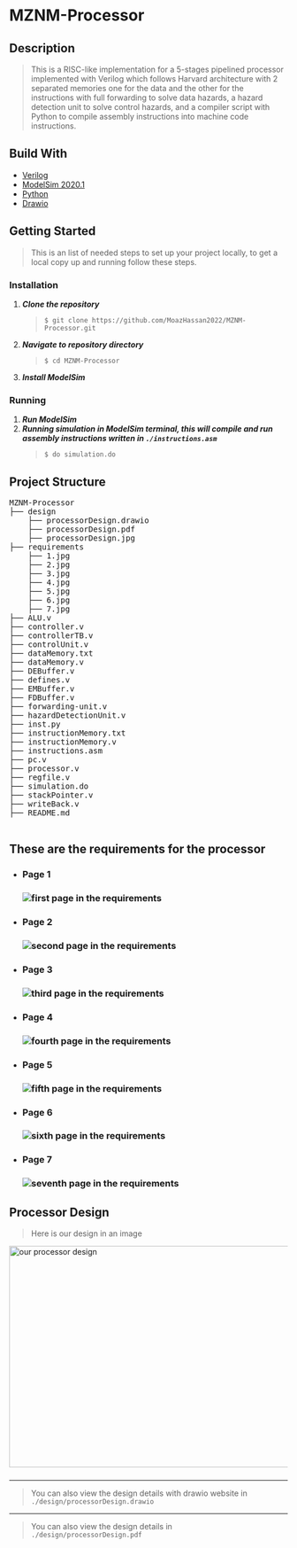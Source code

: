 # MZNM-Processor

<h2 href="#Description">Description</h2>
<blockquote>
  <p>
  This is a RISC-like implementation for a 5-stages pipelined processor implemented with Verilog which follows Harvard architecture with 2 separated memories one for the data and the other for the instructions with full forwarding to solve data hazards, a hazard detection unit to solve control hazards, and a compiler script with Python to compile assembly instructions into machine code instructions.
 </p>
</blockquote>

<h2>Build With</h3>
 <ul>
 <li><a href="https://www.tutorialspoint.com/vlsi_design/vlsi_design_verilog_introduction.htm">Verilog</a></li>
  <li><a href="https://eda.sw.siemens.com/en-US/ic/modelsim">ModelSim 2020.1</a></li>
  <li><a href="https://www.python.org/">Python</a></li>
  <li><a href="https://app.diagrams.net/">Drawio</a></li>
 </ul>

   
   
<h2>Getting Started</h3>
<blockquote>
  <p>This is an list of needed steps to set up your project locally, to get a local copy up and running follow these steps.
 </p>
</blockquote>
<h3 href="#Installation">Installation</h3>
<ol>
  <li><strong><em>Clone the repository</em></strong>
    <blockquote><code>$ git clone https://github.com/MoazHassan2022/MZNM-Processor.git</code></blockquote>
  </li>
  <li> 
  <strong><em>Navigate to repository directory
</em></strong>
    <blockquote><code>$ cd MZNM-Processor</code></blockquote>
  </li>
  <li> 
  <strong><em>Install ModelSim
</em></strong>
  </li>
</ol>
<h3 href="#Running">Running</h3>
<ol>
  <li><strong><em>Run ModelSim</em></strong>
  </li>
    <li><strong><em>Running simulation in ModelSim terminal, this will compile and run assembly instructions written in <code>./instructions.asm</code></em></strong>
    <blockquote><code>$ do simulation.do </code></blockquote>
  </li>
 
</ol>

<h2 href="#Structure">Project Structure</h2>
 <div> 
  <pre>
MZNM-Processor
├── design
    ├── processorDesign.drawio
    ├── processorDesign.pdf
    ├── processorDesign.jpg
├── requirements
    ├── 1.jpg
    ├── 2.jpg
    ├── 3.jpg
    ├── 4.jpg
    ├── 5.jpg
    ├── 6.jpg
    ├── 7.jpg
├── ALU.v
├── controller.v
├── controllerTB.v
├── controlUnit.v
├── dataMemory.txt
├── dataMemory.v
├── DEBuffer.v
├── defines.v
├── EMBuffer.v
├── FDBuffer.v
├── forwarding-unit.v
├── hazardDetectionUnit.v
├── inst.py
├── instructionMemory.txt
├── instructionMemory.v
├── instructions.asm
├── pc.v
├── processor.v
├── regfile.v
├── simulation.do
├── stackPointer.v
├── writeBack.v
├── README.md
  </pre>
</div>

<h2 href="#Requirements">These are the requirements for the processor</h2>
 <ul>
  <li>
    <h3> Page 1 <h3>
    <img title="first page in the requirements" alt="first page in the requirements" src="./requirments/1.jpg">
  </li>
  <li>
    <h3> Page 2 <h3>
    <img title="second page in the requirements" alt="second page in the requirements" src="./requirments/2.jpg">
  </li>
  <li>
    <h3> Page 3 <h3>
    <img title="third page in the requirements" alt="third page in the requirements" src="./requirments/3.jpg">
  </li>
  <li>
    <h3> Page 4 <h3>
    <img title="fourth page in the requirements" alt="fourth page in the requirements" src="./requirments/4.jpg">
  </li>
  <li>
    <h3> Page 5 <h3>
    <img title="fifth page in the requirements" alt="fifth page in the requirements" src="./requirments/5.jpg">
  </li>
  <li>
    <h3> Page 6 <h3>
    <img title="sixth page in the requirements" alt="sixth page in the requirements" src="./requirments/6.jpg">
  </li>
  <li>
    <h3> Page 7 <h3>
    <img title="seventh page in the requirements" alt="seventh page in the requirements" src="./requirments/7.jpg">
  </li>
 </ul>

<h2 href="#Design">Processor Design</h2>
<blockquote><p> Here is our design in an image </p></blockquote>
<img title="our processor design" alt="our processor design" src="./design/processorDesign.png" height =400 width = 900>
<h3></h3>
<hr>
<blockquote><p> You can also view the design details with drawio website in <code> ./design/processorDesign.drawio</code> </p></blockquote>
<hr>
<blockquote><p> You can also view the design details in <code> ./design/processorDesign.pdf</code> </p></blockquote>